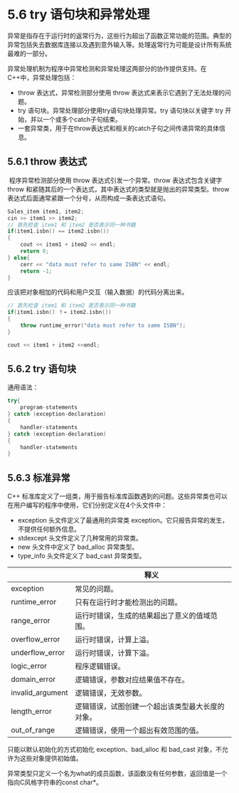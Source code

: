 # 5.6 try 语句块和异常处理

​	异常是指存在于运行时的返常行为，这些行为超出了函数正常功能的范围。典型的异常包括失去数据库连接以及遇到意外输入等。处理返常行为可能是设计所有系统最难的一部分。

​	异常处理机制为程序中异常检测和异常处理这两部分的协作提供支持。在C++中，异常处理包括：

* throw 表达式，异常检测部分使用 throw 表达式来表示它遇到了无法处理的问题。
* try 语句块。异常处理部分使用try语句块处理异常。try 语句块以关键字 try 开始，并以一个或多个catch子句结束。
* 一套异常类，用于在throw表达式和相关的catch子句之间传递异常的具体信息。

## 5.6.1 throw 表达式

​	程序异常检测部分使用 throw 表达式引发一个异常。throw 表达式包含关键字 throw 和紧随其后的一个表达式，其中表达式的类型就是抛出的异常类型。throw 表达式后面通常紧跟一个分号，从而构成一条表达式语句。

```c++
Sales_item item1, item2;
cin >> item1 >> item2;
// 首先检查 item1 和 item2 是否表示同一种书籍
if(item1.isbn() == item2.isbn())
{
    cout << item1 + item2 << endl;
    return 0;
} else{
    cerr << "data must refer to same ISBN" << endl;
    return -1;
}
```

 应该把对象相加的代码和用户交互（输入数据）的代码分离出来。

```c++
// 首先检查 item1 和 item2 是否表示同一种书籍
if(item1.isbn() ！= item2.isbn())
{
    throw runtime_error("data must refer to same ISBN");
}

cout << item1 + item2 <<endl;
```

## 5.6.2 try 语句块

通用语法：

```c++
try{
    program-statements
} catch (exception-declaration)
{
    handler-statements
} catch (exception-declaration)
{
    handler-statements
}
```

## 5.6.3 标准异常

C++ 标准库定义了一组类，用于报告标准库函数遇到的问题。这些异常类也可以在用户编写的程序中使用，它们分别定义在4个头文件中：

* exception 头文件定义了最通用的异常类 exception。它只报告异常的发生，不提供任何额外信息。
* stdexcept 头文件定义了几种常用的异常类。
* new 头文件中定义了 bad_alloc 异常类型。
* type_info 头文件定义了 bad_cast 异常类型。

|                  | 释义                                             |
| ---------------- | ------------------------------------------------ |
| exception        | 常见的问题。                                     |
| runtime_error    | 只有在运行时才能检测出的问题。                   |
| range_error      | 运行时错误，生成的结果超出了意义的值域范围。     |
| overflow_error   | 运行时错误，计算上溢。                           |
| underflow_error  | 运行时错误，计算下溢。                           |
| logic_error      | 程序逻辑错误。                                   |
| domain_error     | 逻辑错误，参数对应结果值不存在。                 |
| invalid_argument | 逻辑错误，无效参数。                             |
| length_error     | 逻辑错误，试图创建一个超出该类型最大长度的对象。 |
| out_of_range     | 逻辑错误，使用一个超出有效范围的值。             |

只能以默认初始化的方式初始化 exception、bad_alloc 和 bad_cast 对象，不允许为这些对象提供初始值。

异常类型只定义一个名为what的成员函数，该函数没有任何参数，返回值是一个指向C风格字符串的const char*。
